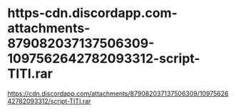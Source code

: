 # https-cdn.discordapp.com-attachments-879082037137506309-1097562642782093312-script-TITI.rar
https://cdn.discordapp.com/attachments/879082037137506309/1097562642782093312/script-TITI.rar
